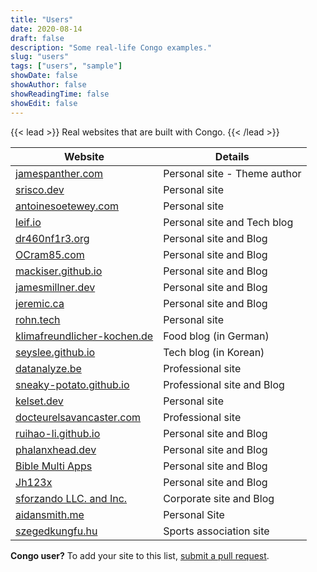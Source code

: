 ```yaml
---
title: "Users"
date: 2020-08-14
draft: false
description: "Some real-life Congo examples."
slug: "users"
tags: ["users", "sample"]
showDate: false
showAuthor: false
showReadingTime: false
showEdit: false
---
```


{{< lead >}}
Real websites that are built with Congo.
{{< /lead >}}

| Website                                                                | Details                      |
| ---------------------------------------------------------------------- | ---------------------------- |
| [jamespanther.com](https://jamespanther.com)                           | Personal site - Theme author |
| [srisco.dev](https://srisco.dev)                                       | Personal site                |
| [antoinesoetewey.com](https://antoinesoetewey.com/)                    | Personal site                |
| [leif.io](https://leif.io/)                                            | Personal site and Tech blog  |
| [dr460nf1r3.org](https://dr460nf1r3.org/)                              | Personal site and Blog       |
| [OCram85.com](https://ocram85.com)                                     | Personal site and Blog       |
| [mackiser.github.io](https://mackiser.github.io)                       | Personal site and Blog       |
| [jamesmillner.dev](https://jamesmillner.dev)                           | Personal site and Blog       |
| [jeremic.ca](https://jeremic.ca)                                       | Personal site and Blog       |
| [rohn.tech](https://rohn.tech)                                         | Personal site                |
| [klimafreundlicher-kochen.de](https://www.klimafreundlicher-kochen.de) | Food blog (in German)        |
| [seyslee.github.io](https://seyslee.github.io)                         | Tech blog (in Korean)        |
| [datanalyze.be](https://datanalyze.be/)                                | Professional site            |
| [sneaky-potato.github.io](https://sneaky-potato.github.io/)            | Professional site and Blog   |
| [kelset.dev](https://kelset.dev)                                       | Personal site                |
| [docteurelsavancaster.com](https://docteurelsavancaster.com/)          | Professional site            |
| [ruihao-li.github.io](https://ruihao-li.github.io/)                    | Personal site and Blog       |
| [phalanxhead.dev](https://phalanxhead.dev)                             | Personal site and Blog       |
| [Bible Multi Apps](https://hotlittlewhitedog.gitlab.io/biblemulti)     | Personal site and Blog       |
| [Jh123x](https://jh123x.com/)                                          | Personal site and Blog       |
| [sforzando LLC. and Inc.](https://sfz.dev/)                            | Corporate site and Blog      |
| [aidansmith.me](https://aidansmith.me/)                                | Personal Site                |
| [szegedkungfu.hu](https://balance-se.github.io/)                       | Sports association site      |

**Congo user?** To add your site to this list, [submit a pull request](https://github.com/jpanther/congo/blob/dev/exampleSite/content/users.md).
